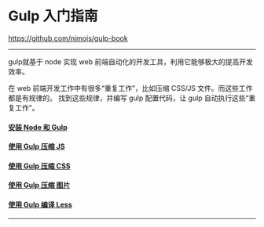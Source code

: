 # Gulp 入门指南
https://github.com/nimojs/gulp-book

---
gulp就基于 node 实现 web 前端自动化的开发工具，利用它能够极大的提高开发效率。

在 web 前端开发工作中有很多“重复工作”，比如压缩 CSS/JS 文件。而这些工作都是有规律的。
找到这些规律，并编写 gulp 配置代码，让 gulp 自动执行这些“重复工作”。

#### [安装 Node 和 Gulp](/chapter1.md)

#### [使用 Gulp 压缩 JS](/chapter2.md)

#### [使用 Gulp 压缩 CSS](/chapter3.md)

#### [使用 Gulp 压缩 图片](/chapter4.md)

#### [使用 Gulp 编译 Less](/chapter5.md)
---


